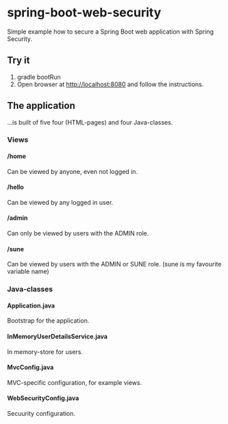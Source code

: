 # spring-boot-web-security
Simple example how to secure a Spring Boot web application with Spring Security.

## Try it
1. gradle bootRun
2. Open browser at [http://localhost:8080](http://localhost:8080) and follow the instructions.

## The application
...is built of five four (HTML-pages) and four Java-classes.

### Views
#### /home
Can be viewed by anyone, even not logged in.
#### /hello
Can be viewed by any logged in user.
#### /admin
Can only be viewed by users with the ADMIN role.
#### /sune
Can be viewed by users with the ADMIN or SUNE role. (sune is my favourite variable name)

### Java-classes
#### Application.java
Bootstrap for the application.
#### InMemoryUserDetailsService.java
In memory-store for users.
#### MvcConfig.java
MVC-specific configuration, for example views.
#### WebSecurityConfig.java
Secuurity configuration.

